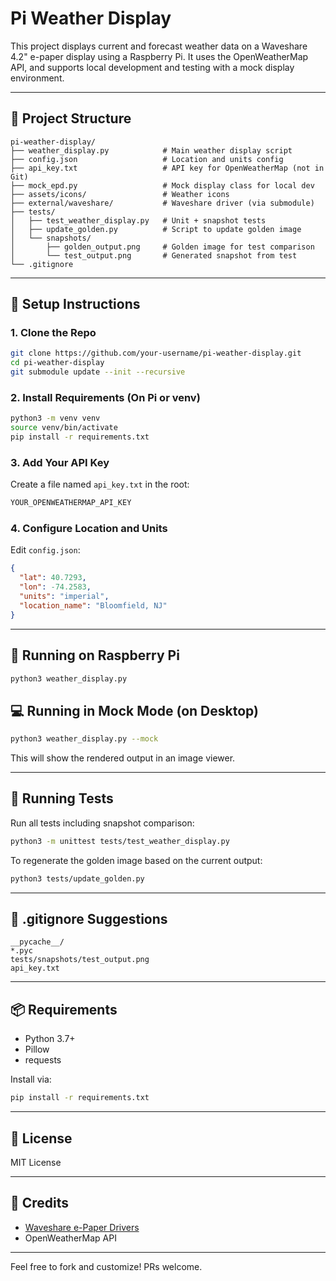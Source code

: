 # Pi Weather Display

This project displays current and forecast weather data on a Waveshare 4.2" e-paper display using a Raspberry Pi. It uses the OpenWeatherMap API, and supports local development and testing with a mock display environment.

---

## 📁 Project Structure

```
pi-weather-display/
├── weather_display.py            # Main weather display script
├── config.json                   # Location and units config
├── api_key.txt                   # API key for OpenWeatherMap (not in Git)
├── mock_epd.py                   # Mock display class for local dev
├── assets/icons/                 # Weather icons
├── external/waveshare/           # Waveshare driver (via submodule)
├── tests/
│   ├── test_weather_display.py   # Unit + snapshot tests
│   ├── update_golden.py          # Script to update golden image
│   └── snapshots/
│       ├── golden_output.png     # Golden image for test comparison
│       └── test_output.png       # Generated snapshot from test
└── .gitignore
```

---

## 🔧 Setup Instructions

### 1. Clone the Repo

```bash
git clone https://github.com/your-username/pi-weather-display.git
cd pi-weather-display
git submodule update --init --recursive
```

### 2. Install Requirements (On Pi or venv)

```bash
python3 -m venv venv
source venv/bin/activate
pip install -r requirements.txt
```

### 3. Add Your API Key

Create a file named `api_key.txt` in the root:

```txt
YOUR_OPENWEATHERMAP_API_KEY
```

### 4. Configure Location and Units

Edit `config.json`:

```json
{
  "lat": 40.7293,
  "lon": -74.2583,
  "units": "imperial",
  "location_name": "Bloomfield, NJ"
}
```

---

## 🚀 Running on Raspberry Pi

```bash
python3 weather_display.py
```

## 💻 Running in Mock Mode (on Desktop)

```bash
python3 weather_display.py --mock
```

This will show the rendered output in an image viewer.

---

## 🧪 Running Tests

Run all tests including snapshot comparison:

```bash
python3 -m unittest tests/test_weather_display.py
```

To regenerate the golden image based on the current output:

```bash
python3 tests/update_golden.py
```

---

## 🛑 .gitignore Suggestions

```gitignore
__pycache__/
*.pyc
tests/snapshots/test_output.png
api_key.txt
```

---

## 📦 Requirements

* Python 3.7+
* Pillow
* requests

Install via:

```bash
pip install -r requirements.txt
```

---

## 📜 License

MIT License

---

## 🙌 Credits

* [Waveshare e-Paper Drivers](https://github.com/waveshare/e-Paper)
* OpenWeatherMap API

---

Feel free to fork and customize! PRs welcome.
